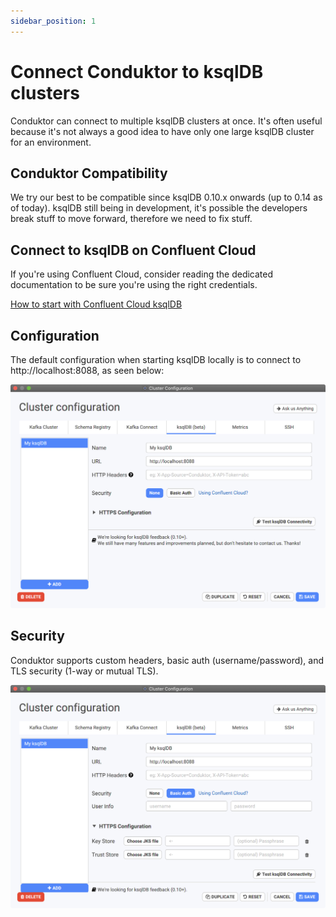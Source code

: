 ```yaml
---
sidebar_position: 1
---
```


# Connect Conduktor to ksqlDB clusters

Conduktor can connect to multiple ksqlDB clusters at once. It's often useful because it's not always a good idea to have only one large ksqlDB cluster for an environment.

## Conduktor Compatibility

We try our best to be compatible since ksqlDB 0.10.x onwards \(up to 0.14 as of today\). ksqlDB still being in development, it's possible the developers break stuff to move forward, therefore we need to fix stuff.

## Connect to ksqlDB on Confluent Cloud

If you're using Confluent Cloud, consider reading the dedicated documentation to be sure you're using the right credentials.

[How to start with Confluent Cloud ksqlDB](./how-to-start-with-confluent-cloud-ksqldb)

## Configuration

The default configuration when starting ksqlDB locally is to connect to http://localhost:8088, as seen below:

![Default configuration for ksqlDB](../assets/screenshot-2021-02-02-at-22.01.40.png)

## Security

Conduktor supports custom headers, basic auth \(username/password\), and TLS security \(1-way or mutual TLS\).

![](../assets/screenshot-2021-02-02-at-22.05.32.png)
